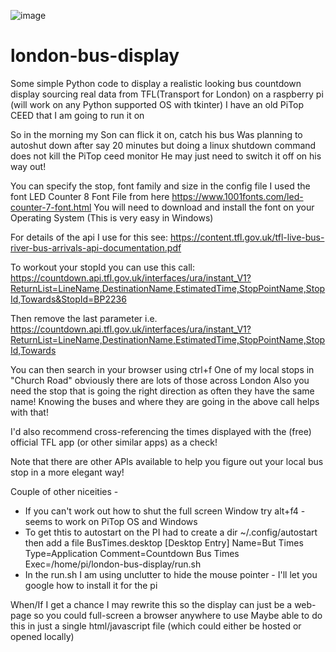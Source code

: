 
![image](https://github.com/nigelthesquirrel/london-bus-display/assets/65233876/f4a0e7e1-e65c-44e3-9c35-0148c4109ceb)


# london-bus-display
Some simple Python code to display a realistic looking bus countdown display sourcing real data from TFL(Transport for London) on a raspberry pi (will work on any Python supported OS with tkinter)
I have an old PiTop CEED that I am going to run it on

So in the morning my Son can flick it on, catch his bus 
Was planning to autoshut down after say 20 minutes but doing a linux shutdown command does not kill the PiTop ceed monitor
He may just need to switch it off on his way out!

You can specify the stop, font family and size in the config file
I used the font LED Counter 8 Font File from here https://www.1001fonts.com/led-counter-7-font.html
You will need to download and install the font on your Operating System (This is very easy in Windows)

For details of the api I use for this see: https://content.tfl.gov.uk/tfl-live-bus-river-bus-arrivals-api-documentation.pdf

To workout your stopId you can use this call:
https://countdown.api.tfl.gov.uk/interfaces/ura/instant_V1?ReturnList=LineName,DestinationName,EstimatedTime,StopPointName,StopId,Towards&StopId=BP2236

Then remove the last parameter i.e.
https://countdown.api.tfl.gov.uk/interfaces/ura/instant_V1?ReturnList=LineName,DestinationName,EstimatedTime,StopPointName,StopId,Towards

You can then search in your browser using ctrl+f
One of my local stops in "Church Road" obviously there are lots of those across London
Also you need the stop that is going the right direction as often they have the same name!
Knowing the buses and where they are going in the above call helps with that!

I'd also recommend cross-referencing the times displayed with the (free) official TFL app (or other similar apps)  as a check!

Note that there are other APIs available to help you figure out your local bus stop in a more elegant way!

Couple of other niceities - 
* If you can't work out how to shut the full screen Window try alt+f4 - seems to work on PiTop OS and Windows
* To get thtis to autostart on the PI had to create a dir ~/.config/autostart then add a file BusTimes.desktop
  [Desktop Entry]
  Name=But Times
  Type=Application
  Comment=Countdown Bus Times
  Exec=/home/pi/london-bus-display/run.sh
* In the run.sh I am using unclutter to hide the mouse pointer - I'll let you google how to install it for the pi

When/If I get a chance I may rewrite this so the display can just be a web-page so you could full-screen a browser anywhere to use
Maybe able to do this in just a single html/javascript file (which could either be hosted or opened locally)
